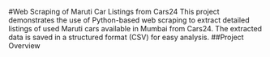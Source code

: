 #Web Scraping of Maruti Car Listings from Cars24
This project demonstrates the use of Python-based web scraping to extract detailed listings of used Maruti cars available in Mumbai from Cars24. The extracted data is saved in a structured format (CSV) for easy analysis.
##Project Overview

